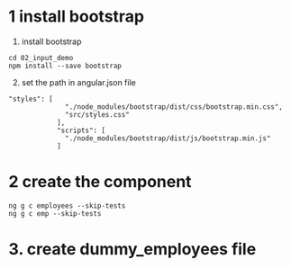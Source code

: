 # 1 install bootstrap
1. install bootstrap
```
cd 02_input_demo
npm install --save bootstrap
```
2. set the path in angular.json file
```
"styles": [
              "./node_modules/bootstrap/dist/css/bootstrap.min.css",
              "src/styles.css"
            ],
            "scripts": [
              "./node_modules/bootstrap/dist/js/bootstrap.min.js"
            ]
```


# 2 create the component
```
ng g c employees --skip-tests
ng g c emp --skip-tests

```

# 3. create dummy_employees file

